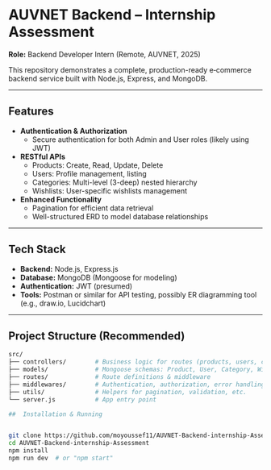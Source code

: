 # AUVNET Backend – Internship Assessment

**Role:** Backend Developer Intern (Remote, AUVNET, 2025)

This repository demonstrates a complete, production-ready e‑commerce backend service built with Node.js, Express, and MongoDB.

---

##  Features

- **Authentication & Authorization**
  - Secure authentication for both Admin and User roles (likely using JWT)
- **RESTful APIs**
  - Products: Create, Read, Update, Delete
  - Users: Profile management, listing
  - Categories: Multi-level (3-deep) nested hierarchy
  - Wishlists: User-specific wishlists management
- **Enhanced Functionality**
  - Pagination for efficient data retrieval
  - Well-structured ERD to model database relationships

---

##  Tech Stack

- **Backend:** Node.js, Express.js  
- **Database:** MongoDB (Mongoose for modeling)  
- **Authentication:** JWT (presumed)  
- **Tools:** Postman or similar for API testing, possibly ER diagramming tool (e.g., draw.io, Lucidchart)

---

##  Project Structure (Recommended)

```bash
src/
├── controllers/        # Business logic for routes (products, users, categories, wishlists)
├── models/             # Mongoose schemas: Product, User, Category, Wishlist
├── routes/             # Route definitions & middleware
├── middlewares/        # Authentication, authorization, error handling
├── utils/              # Helpers for pagination, validation, etc.
└── server.js           # App entry point

##  Installation & Running


git clone https://github.com/moyoussef11/AUVNET-Backend-internship-Assessment.git
cd AUVNET-Backend-internship-Assessment
npm install
npm run dev  # or "npm start"
